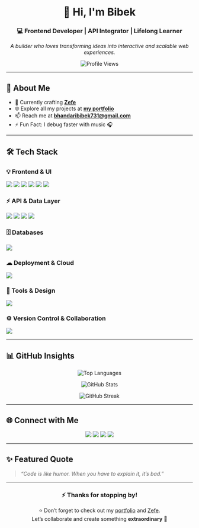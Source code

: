 <!-- HEADER -->
<div align="center">
  
# 👋 Hi, I'm **Bibek**  
### 💻 Frontend Developer | API Integrator | Lifelong Learner  

*A builder who loves transforming ideas into interactive and scalable web experiences.*

![Profile Views](https://komarev.com/ghpvc/?username=bbek4210&label=Profile%20views&color=0e75b6&style=flat)  

</div>

---

## 🚀 About Me
- 🔭 Currently crafting [**Zefe**](https://zefe.xyz/)  
- 🌐 Explore all my projects at [**my portfolio**](https://bbeks-portfolio.vercel.app/)  
- 📫 Reach me at **bhandaribibek731@gmail.com**  
- ⚡ Fun Fact: I debug faster with music 🎧  

---

## 🛠 Tech Stack  

### 💡 Frontend & UI  
<p>
  <img src="https://skillicons.dev/icons?i=react,next,tailwind" />
  <img src="https://img.shields.io/badge/TanStack%20Query-FF4154?style=for-the-badge&logo=reactquery&logoColor=white" />
  <img src="https://img.shields.io/badge/React%20Hook%20Form-EC5990?style=for-the-badge&logo=reacthookform&logoColor=white" />
  <img src="https://img.shields.io/badge/Redux%20Toolkit-764ABC?style=for-the-badge&logo=redux&logoColor=white" />
  <img src="https://img.shields.io/badge/Zustand-000000?style=for-the-badge&logo=react&logoColor=white" />
  <img src="https://img.shields.io/badge/Framer%20Motion-0055FF?style=for-the-badge&logo=framer&logoColor=white" />
</p>

### ⚡ API & Data Layer  
<p>
  <img src="https://skillicons.dev/icons?i=graphql" />
  <img src="https://img.shields.io/badge/REST%20API-02569B?style=for-the-badge&logo=postman&logoColor=white" />
  <img src="https://img.shields.io/badge/Axios-5A29E4?style=for-the-badge&logo=axios&logoColor=white" />
  <img src="https://img.shields.io/badge/Firebase-FFCA28?style=for-the-badge&logo=firebase&logoColor=black" />
</p>

### 🗄 Databases  
<p>
  <img src="https://skillicons.dev/icons?i=mysql,postgres,mongodb" />
</p>

### ☁ Deployment & Cloud  
<p>
  <img src="https://skillicons.dev/icons?i=vercel,aws" />
</p>

### 🎨 Tools & Design  
<p>
  <img src="https://skillicons.dev/icons?i=figma,ai,ps" />
</p>

### ⚙️ Version Control & Collaboration  
<p>
  <img src="https://skillicons.dev/icons?i=git,github" />
</p>

---

## 📊 GitHub Insights  
<div align="center">

![Top Languages](https://github-readme-stats.vercel.app/api/top-langs/?username=bbek4210&layout=compact&theme=tokyonight)  

![GitHub Stats](https://github-readme-stats.vercel.app/api?username=bbek4210&show_icons=true&theme=tokyonight)  

![GitHub Streak](https://github-readme-streak-stats.herokuapp.com/?user=bbek4210&theme=tokyonight)  

</div>

---

## 🌐 Connect with Me  
<p align="center">
  <a href="https://twitter.com/bibekbh077"><img src="https://img.shields.io/badge/Twitter-%231DA1F2.svg?style=for-the-badge&logo=twitter&logoColor=white" /></a>
  <a href="https://linkedin.com/in/bibek-bhandari-233910268"><img src="https://img.shields.io/badge/LinkedIn-%230077B5.svg?style=for-the-badge&logo=linkedin&logoColor=white" /></a>
  <a href="https://instagram.com/bibek_bhandari_10"><img src="https://img.shields.io/badge/Instagram-%23E4405F.svg?style=for-the-badge&logo=instagram&logoColor=white" /></a>
  <a href="https://www.facebook.com/profile.php?id=100047717505359"><img src="https://img.shields.io/badge/Facebook-%231877F2.svg?style=for-the-badge&logo=facebook&logoColor=white" /></a>
</p>

---

## ✨ Featured Quote  
> *“Code is like humor. When you have to explain it, it’s bad.”*  

---

<div align="center">
  
### ⚡ Thanks for stopping by!  
⭐ Don’t forget to check out my [portfolio](https://bbeks-portfolio.vercel.app/) and [Zefe](https://zefe.xyz/).  
Let’s collaborate and create something **extraordinary** 🚀  

</div>
